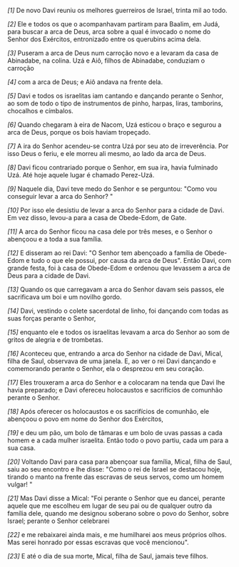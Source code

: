 *[1]* De novo Davi reuniu os melhores guerreiros de Israel, trinta mil ao todo.

*[2]* Ele e todos os que o acompanhavam partiram para Baalim, em Judá, para buscar a arca de Deus, arca sobre a qual é invocado o nome do Senhor dos Exércitos, entronizado entre os querubins acima dela.

*[3]* Puseram a arca de Deus num carroção novo e a levaram da casa de Abinadabe, na colina. Uzá e Aiô, filhos de Abinadabe, conduziam o carroção

*[4]* com a arca de Deus; e Aiô andava na frente dela.

*[5]* Davi e todos os israelitas iam cantando e dançando perante o Senhor, ao som de todo o tipo de instrumentos de pinho, harpas, liras, tamborins, chocalhos e címbalos.

*[6]* Quando chegaram à eira de Nacom, Uzá esticou o braço e segurou a arca de Deus, porque os bois haviam tropeçado.

*[7]* A ira do Senhor acendeu-se contra Uzá por seu ato de irreverência. Por isso Deus o feriu, e ele morreu ali mesmo, ao lado da arca de Deus.

*[8]* Davi ficou contrariado porque o Senhor, em sua ira, havia fulminado Uzá. Até hoje aquele lugar é chamado Perez-Uzá.

*[9]* Naquele dia, Davi teve medo do Senhor e se perguntou: "Como vou conseguir levar a arca do Senhor? "

*[10]* Por isso ele desistiu de levar a arca do Senhor para a cidade de Davi. Em vez disso, levou-a para a casa de Obede-Edom, de Gate.

*[11]* A arca do Senhor ficou na casa dele por três meses, e o Senhor o abençoou e a toda a sua família.

*[12]* E disseram ao rei Davi: "O Senhor tem abençoado a família de Obede-Edom e tudo o que ele possui, por causa da arca de Deus". Então Davi, com grande festa, foi à casa de Obede-Edom e ordenou que levassem a arca de Deus para a cidade de Davi.

*[13]* Quando os que carregavam a arca do Senhor davam seis passos, ele sacrificava um boi e um novilho gordo.

*[14]* Davi, vestindo o colete sacerdotal de linho, foi dançando com todas as suas forças perante o Senhor,

*[15]* enquanto ele e todos os israelitas levavam a arca do Senhor ao som de gritos de alegria e de trombetas.

*[16]* Aconteceu que, entrando a arca do Senhor na cidade de Davi, Mical, filha de Saul, observava de uma janela. E, ao ver o rei Davi dançando e comemorando perante o Senhor, ela o desprezou em seu coração.

*[17]* Eles trouxeram a arca do Senhor e a colocaram na tenda que Davi lhe havia preparado; e Davi ofereceu holocaustos e sacrifícios de comunhão perante o Senhor.

*[18]* Após oferecer os holocaustos e os sacrifícios de comunhão, ele abençoou o povo em nome do Senhor dos Exércitos,

*[19]* e deu um pão, um bolo de tâmaras e um bolo de uvas passas a cada homem e a cada mulher israelita. Então todo o povo partiu, cada um para a sua casa.

*[20]* Voltando Davi para casa para abençoar sua família, Mical, filha de Saul, saiu ao seu encontro e lhe disse: "Como o rei de Israel se destacou hoje, tirando o manto na frente das escravas de seus servos, como um homem vulgar! "

*[21]* Mas Davi disse a Mical: "Foi perante o Senhor que eu dancei, perante aquele que me escolheu em lugar de seu pai ou de qualquer outro da família dele, quando me designou soberano sobre o povo do Senhor, sobre Israel; perante o Senhor celebrarei

*[22]* e me rebaixarei ainda mais, e me humilharei aos meus próprios olhos. Mas serei honrado por essas escravas que você mencionou".

*[23]* E até o dia de sua morte, Mical, filha de Saul, jamais teve filhos.

